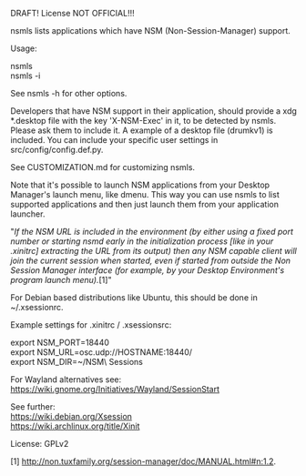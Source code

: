 DRAFT! License NOT OFFICIAL!!!



nsmls lists applications which have NSM (Non-Session-Manager) support.  

Usage:  

nsmls  
nsmls -i  

See nsmls -h for other options.  

Developers that have NSM support in their application, should provide a xdg *.desktop file with the key 'X-NSM-Exec' in it, to be detected by nsmls. Please ask them to include it. A example of a desktop file (drumkv1) is included. You can include your specific user settings in src/config/config.def.py.  

See CUSTOMIZATION.md for customizing nsmls.  

Note that it's possible to launch NSM applications from your Desktop Manager's launch menu, like dmenu. This way you can use nsmls to list supported applications and then just launch them from your application launcher.


"*If the NSM URL is included in the environment (by either using a fixed port number or starting nsmd early in the initialization process [like in your .xinitrc] extracting the URL from its output) then any NSM capable client will join the current session when started, even if started from outside the Non Session Manager interface (for example, by your Desktop Environment's program launch menu).*[1]"  


For Debian based distributions like Ubuntu, this should be done in ~/.xsessionrc. 

Example settings for .xinitrc / .xsessionsrc:  

export NSM_PORT=18440  
export NSM_URL=osc.udp://HOSTNAME:18440/  
export NSM_DIR=~/NSM\ Sessions  

For Wayland alternatives see:  
https://wiki.gnome.org/Initiatives/Wayland/SessionStart  


See further:  
https://wiki.debian.org/Xsession  
https://wiki.archlinux.org/title/Xinit  

License: GPLv2  


[1] http://non.tuxfamily.org/session-manager/doc/MANUAL.html#n:1.2.  
